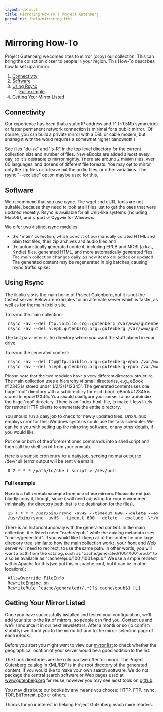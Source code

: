 ```yaml
---
layout: default
title: Mirroring How To | Project Gutenberg
permalink: /help/mirroring.html
---
```


Mirroring How-To
================

<div class="box_shadow">Project Gutenberg welcomes sites to mirror (copy) our collection. This can bring the collection closer to people in your region. This How-To describes how to set up a mirror.</div>

<div class="contents">
<ol>
<li><a href="#Connectivity">Connectivity</a></li>
<li><a href="#Software">Software</a></li>
<li><a href="#Using_Rsync">Using Rsync</a>
<ol class="inner_1"> 
<li><a href="#Full_example">Full example</a></li>
</ol>
</li>
<li><a href="#Getting_Your_Mirror_Listed">Getting Your Mirror Listed</a></li>
</ol>
</div>

## Connectivity
Our experience has been that a static IP address and T1 (~1.5Mb symmetric) or faster permanent network connection is minimal for a public mirror. (Of course, you can build a private mirror with a DSL or cable modem, but sharing it with the world requires a somewhat higher bandwidth.)

See files "du-sk" and "ls-R" in the top-level directory for the current collection size and number of files. New eBooks are added almost every day, so it's desirable to mirror nightly. There are around 2 million files, over 60 languages, and dozens of different file formats. You may opt to mirror only the zip files or to leave out the audio files, or other variations. The rsync "--exclude" option may be used for this. 

## Software
We recommend that you use *rsync*. The wget and cURL tools are not suitable, because they need to look at all files just to get the ones that were updated recently. Rsync is available for all Unix-like systems (including MacOS), and is part of Cygwin for Windows.

We offer two distinct rsync modules: 
- the "main" collection, which consist of our manually curated HTML and plain text files, their zip archives and audio files and
- the automatically generated content, including EPUB and MOBI (a.k.a., Kindle) files, generated HTML, and more automatically generated files.
The main collection changes daily, as new items are added or updated. The generated content may be regenerated in big batches, causing rsync traffic spikes. 

## Using Rsync
The ibiblio site is the main home of Project Gutenberg, but it is not the fastest server. Below are examples for an alternate server which is faster, as well as for the main ibiblio site.

To rsync the main collection: 
<pre>
 rsync -av --del ftp.ibiblio.org::gutenberg /var/www/gutenberg
 rsync -av --del aleph.gutenberg.org::gutenberg /var/www/gutenberg
</pre>

The last parameter is the directory where you want the stuff placed in your drive.

To rsync the generated content: 
<pre>
 rsync -av --del ftp@ftp.ibiblio.org::gutenberg-epub /var/www/gutenberg-generated
 rsync -av --del aleph.gutenberg.org::gutenberg-epub /var/www/gutenberg-generated
</pre>

Please note that the two modules have a very different directory structure. The main collection uses a hierarchy of small directories, e.g., eBook #12345 is stored under 1/2/3/4/12345/. The generated content uses one huge 'root' directory with a subdirectory for each book. eBook #12345 is stored in epub/12345/. You should configure your server to not autoindex the huge 'root' directory. There is an 'index.html' file, to make it less likely for remote HTTP clients to enumerate the entire directory.

You should run a daily job to check for newly updated files. Unix/Linux employs cron for this; Windows systems could use the task scheduler. We can help you with setting up the mirroring software, or any other details, if you would like.

Put one or both of the aforementioned commands into a shell script and then call the shell script from your crontab.

Here is a sample cron entry for a daily job, sending normal output to /dev/null (error output will be sent via email):

<pre>
 0 2 * * * /path/to/shell_script > /dev/null
</pre>

### Full example
Here is a full crontab example from one of our mirrors. Please do not just blindly copy it, though, since it will need adjusting for your environment (minimally, the directory path that is the destination for the files). 
<pre>
 15 4 * * * /usr/bin/rsync -avHS --timeout 600 --delete --exclude 'cache/' aleph.gutenberg.org::gutenberg /data/htdocs/gutenberg > /dev/null ;
 /usr/bin/rsync -avHS --timeout 600 --delete --exclude '\*/mbt-\*' aleph.gutenberg.org::gutenberg-epub /data/htdocs/gutenberg/cache/epub
</pre>

There is an historical anomaly with the generated content. In the main collection, it is listed under "cache/epub," while the catalog metadata uses "cache/generated". If you would like to keep all of the content in one large directory tree, similar to how the main collection works, your front end Web server will need to redirect, to use the same path. In other words, you will want a path from the catalog, such as "cache/generated/1001/1001.epub" to also be available as "cache/epub/1001/1001.epub." We use a simple redirect within Apache for this (we put this in apache.conf, but it can be in other locations):
<pre>
 AllowOverride FileInfo
 RewriteEngine on
 RewriteRule ^cache/generated(/.*)?$ cache/epub$1 [L]
</pre>

## Getting Your Mirror Listed
Once you have successfully installed and tested your configuration, we'll add your site to the list of mirrors, so people can find you. Contact us and we'll announce it in our next newsletters. After a month or so (to confirm stability) we'll add you to the mirror list and to the mirror selection page of each eBook. 

Before you start you might want to view our [mirror list](//www.gutenberg.org/MIRRORS.ALL) to check whether the geographical location of your server would be a good addition to the list.

The book directories are the only part we offer for mirror. The Project Gutenberg catalog in XML/RDF is in the root directory of the generated content, if you would like to make your own search software. We do not package the central search software or Web pages used at www.gutenberg.org for reuse, however you may see most tools on [github](https://github.com/gutenbergtools).

You may distribute our books by any means you choose: HTTP, FTP, rsync, TOR, BitTorrent, p2p or others.

Thanks for your interest in helping Project Gutenberg reach more readers. 

